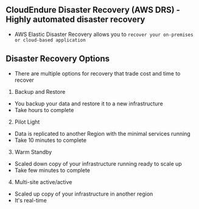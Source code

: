 ## CloudEndure Disaster Recovery (AWS DRS) - Highly automated disaster recovery

- AWS Elastic Disaster Recovery allows you to `recover your on-premises or cloud-based application`

## Disaster Recovery Options

- There are multiple options for recovery that trade cost and time to recover

1. Backup and Restore

- You backup your data and restore it to a new infrastructure
- Take hours to complete

2. Pilot Light

- Data is replicated to another Region with the minimal services running
- Take 10 minutes to complete

3. Warm Standby

- Scaled down copy of your infrastructure running ready to scale up
- Take few minutes to complete

4. Multi-site active/active

- Scaled up copy of your infrastructure in another region
- It's real-time
